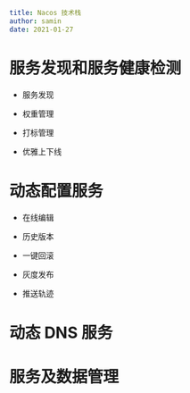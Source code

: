 ```yaml
title: Nacos 技术栈
author: samin
date: 2021-01-27
```

# 服务发现和服务健康检测

- 服务发现

- 权重管理

- 打标管理

- 优雅上下线

# 动态配置服务

- 在线编辑

- 历史版本

- 一键回滚

- 灰度发布

- 推送轨迹

# 动态 DNS 服务

# 服务及数据管理